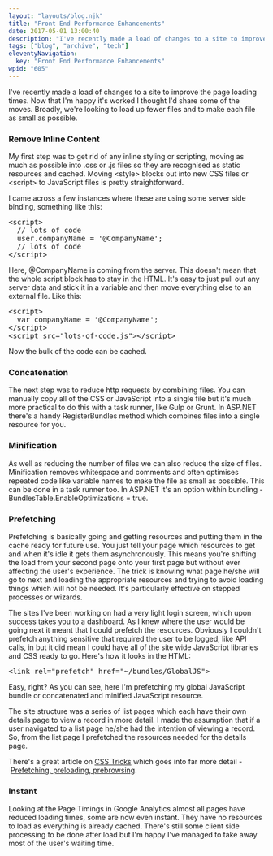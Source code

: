 ```yaml
---
layout: "layouts/blog.njk"
title: "Front End Performance Enhancements"
date: 2017-05-01 13:00:40
description: "I've recently made a load of changes to a site to improve the page loading times"
tags: ["blog", "archive", "tech"]
eleventyNavigation:
  key: "Front End Performance Enhancements"
wpid: "605"
---
```


I've recently made a load of changes to a site to improve the page loading times. Now that I'm happy it's worked I thought I'd share some of the moves. Broadly, we're looking to load up fewer files and to make each file as small as possible.

<h3>Remove Inline Content</h3>
My first step was to get rid of any inline styling or scripting, moving as much as possible into .css or .js files so they are recognised as static resources and cached. Moving &lt;style&gt; blocks out into new CSS files or &lt;script&gt; to JavaScript files is pretty straightforward.

I came across a few instances where these are using some server side binding, something like this:

<code></code>

<pre>&lt;script&gt;
  // lots of code
  user.companyName = '@CompanyName';
  // lots of code
&lt;/script&gt;
</pre>

Here, @CompanyName is coming from the server. This doesn't mean that the whole script block has to stay in the HTML. It's easy to just pull out any server data and stick it in a variable and then move everything else to an external file. Like this:

<code></code>

<pre>&lt;script&gt;
  var companyName = '@CompanyName';
&lt;/script&gt;
&lt;script src="lots-of-code.js"&gt;&lt;/script&gt;
</pre>

Now the bulk of the code can be cached.

<h3>Concatenation</h3>
The next step was to reduce http requests by combining files. You can manually copy all of the CSS or JavaScript into a single file but it's much more practical to do this with a task runner, like Gulp or Grunt. In ASP.NET there's a handy RegisterBundles method which combines files into a single resource for you.
<h3>Minification</h3>
As well as reducing the number of files we can also reduce the size of files. Minification removes whitespace and comments and often optimises repeated code like variable names to make the file as small as possible. This can be done in a task runner too. In ASP.NET it's an option within bundling - BundlesTable.EnableOptimizations = true.
<h3>Prefetching</h3>
Prefetching is basically going and getting resources and putting them in the cache ready for future use. You just tell your page which resources to get and when it's idle it gets them asynchronously. This means you're shifting the load from your second page onto your first page but without ever affecting the user's experience. The trick is knowing what page he/she will go to next and loading the appropriate resources and trying to avoid loading things which will not be needed. It's particularly effective on stepped processes or wizards.

The sites I've been working on had a very light login screen, which upon success takes you to a dashboard. As I knew where the user would be going next it meant that I could prefetch the resources. Obviously I couldn't prefetch anything sensitive that required the user to be logged, like API calls, in but it did mean I could have all of the site wide JavaScript libraries and CSS ready to go. Here's how it looks in the HTML:

<code></code>

<pre>&lt;link rel="prefetch" href="~/bundles/GlobalJS"&gt;
</pre>

Easy, right? As you can see, here I'm prefetching my global JavaScript bundle or concatenated and minified JavaScript resource.

The site structure was a series of list pages which each have their own details page to view a record in more detail. I made the assumption that if a user navigated to a list page he/she had the intention of viewing a record. So, from the list page I prefetched the resources needed for the details page.

There's a great article on <a href="https://css-tricks.com/" target="_blank" rel="noopener noreferrer">CSS Tricks</a> which goes into far more detail - <a href="https://css-tricks.com/prefetching-preloading-prebrowsing/" target="_blank" rel="noopener noreferrer">Prefetching, preloading, prebrowsing</a>.

<h3>Instant</h3>
Looking at the Page Timings in Google Analytics almost all pages have reduced loading times, some are now even instant. They have no resources to load as everything is already cached. There's still some client side processing to be done after load but I'm happy I've managed to take away most of the user's waiting time.
